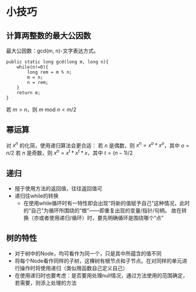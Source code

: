 # 小技巧

## 计算两整数的最大公因数
最大公因数：gcd(m, n)-文字表达方式。
```
public static long gcd(long m, long n){
    while(n!=0){
        long rem = m % n;
        m = n;
        n = rem;
    }
    return m;
}
```
若 $m>n$，则 $m$ mod $n<m/2$ 

## 幂运算
对 $x^n$ 的化简，使用递归算法会更合适：
若 $n$ 是偶数，则 $x^n=x^o*x^o$，其中 $o=n/2$
若 $n$ 是奇数，则 $x^n=x^t*x^t*x$，其中 $t=(n-1)/2$

## 递归
- 擅于使用方法的返回值，往往返回值可
- 递归往while的转换
	- 在使用while循环时有一特性即会出现“将新的值赋予自己”这种情况，此时的“自己”为循环所围绕的“根”——即重复出现的变量/指针/句柄。
故在转换（亦或者使用递归/循环）时，要先明确循环是围绕哪个“点”

## 树的特性
- 对于树中的Node，均可看作为同一个，只是其中所蕴含的值不同
- 将每个Node看作同样的子树，这棵树有根节点和子节点。在对同样的单元进行操作时将使用递归（类似用函数自己定义自己）
- 在使用递归时也要考虑：是否要用处理null情况，通过方法使用的范围确定，若需要，则添上处理的方法